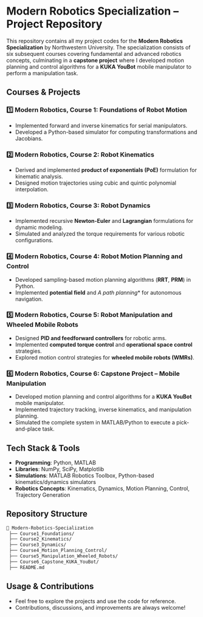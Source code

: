 # **Modern Robotics Specialization – Project Repository**  

This repository contains all my project codes for the **Modern Robotics Specialization** by Northwestern University. The specialization consists of six subsequent courses covering fundamental and advanced robotics concepts, culminating in a **capstone project** where I developed motion planning and control algorithms for a **KUKA YouBot** mobile manipulator to perform a manipulation task.  

## **Courses & Projects**  

### 1️⃣ **Modern Robotics, Course 1: Foundations of Robot Motion**  
- Implemented forward and inverse kinematics for serial manipulators.  
- Developed a Python-based simulator for computing transformations and Jacobians.  

### 2️⃣ **Modern Robotics, Course 2: Robot Kinematics**  
- Derived and implemented **product of exponentials (PoE)** formulation for kinematic analysis.  
- Designed motion trajectories using cubic and quintic polynomial interpolation.  

### 3️⃣ **Modern Robotics, Course 3: Robot Dynamics**  
- Implemented recursive **Newton-Euler** and **Lagrangian** formulations for dynamic modeling.  
- Simulated and analyzed the torque requirements for various robotic configurations.  

### 4️⃣ **Modern Robotics, Course 4: Robot Motion Planning and Control**  
- Developed sampling-based motion planning algorithms (**RRT**, **PRM**) in Python.  
- Implemented **potential field** and **A* path planning** for autonomous navigation.  

### 5️⃣ **Modern Robotics, Course 5: Robot Manipulation and Wheeled Mobile Robots**  
- Designed **PID and feedforward controllers** for robotic arms.  
- Implemented **computed torque control** and **operational space control** strategies.  
- Explored motion control strategies for **wheeled mobile robots (WMRs)**.  

### 6️⃣ **Modern Robotics, Course 6: Capstone Project – Mobile Manipulation**  
- Developed motion planning and control algorithms for a **KUKA YouBot** mobile manipulator.  
- Implemented trajectory tracking, inverse kinematics, and manipulation planning.  
- Simulated the complete system in MATLAB/Python to execute a pick-and-place task.  

## **Tech Stack & Tools**  
- **Programming**: Python, MATLAB  
- **Libraries**: NumPy, SciPy, Matplotlib  
- **Simulations**: MATLAB Robotics Toolbox, Python-based kinematics/dynamics simulators  
- **Robotics Concepts**: Kinematics, Dynamics, Motion Planning, Control, Trajectory Generation  

## **Repository Structure**  
```bash
📂 Modern-Robotics-Specialization  
 ├── Course1_Foundations/  
 ├── Course2_Kinematics/  
 ├── Course3_Dynamics/  
 ├── Course4_Motion_Planning_Control/  
 ├── Course5_Manipulation_Wheeled_Robots/  
 ├── Course6_Capstone_KUKA_YouBot/  
 ├── README.md
```
## **Usage & Contributions**  
- Feel free to explore the projects and use the code for reference.  
- Contributions, discussions, and improvements are always welcome! 
